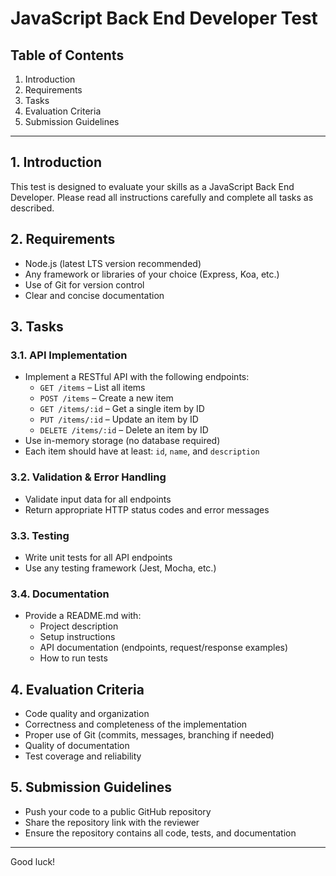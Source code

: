 # JavaScript Back End Developer Test

## Table of Contents
1. Introduction
2. Requirements
3. Tasks
4. Evaluation Criteria
5. Submission Guidelines

---

## 1. Introduction
This test is designed to evaluate your skills as a JavaScript Back End Developer. Please read all instructions carefully and complete all tasks as described.

## 2. Requirements
- Node.js (latest LTS version recommended)
- Any framework or libraries of your choice (Express, Koa, etc.)
- Use of Git for version control
- Clear and concise documentation

## 3. Tasks
### 3.1. API Implementation
- Implement a RESTful API with the following endpoints:
  - `GET /items` – List all items
  - `POST /items` – Create a new item
  - `GET /items/:id` – Get a single item by ID
  - `PUT /items/:id` – Update an item by ID
  - `DELETE /items/:id` – Delete an item by ID
- Use in-memory storage (no database required)
- Each item should have at least: `id`, `name`, and `description`

### 3.2. Validation & Error Handling
- Validate input data for all endpoints
- Return appropriate HTTP status codes and error messages

### 3.3. Testing
- Write unit tests for all API endpoints
- Use any testing framework (Jest, Mocha, etc.)

### 3.4. Documentation
- Provide a README.md with:
  - Project description
  - Setup instructions
  - API documentation (endpoints, request/response examples)
  - How to run tests

## 4. Evaluation Criteria
- Code quality and organization
- Correctness and completeness of the implementation
- Proper use of Git (commits, messages, branching if needed)
- Quality of documentation
- Test coverage and reliability

## 5. Submission Guidelines
- Push your code to a public GitHub repository
- Share the repository link with the reviewer
- Ensure the repository contains all code, tests, and documentation

---

Good luck!

